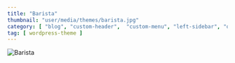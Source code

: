 ```yaml
---
title: "Barista"
thumbnail: "user/media/themes/barista.jpg"
category: [ "blog", "custom-header",  "custom-menu", "left-sidebar", "one-column", "right-sidebar", "sticky-post", "threaded-comments", "translation-ready" ]
tag: [ wordpress-theme ]
---
```

![Barista](https://getbenonit.com/user/media/themes/barista.jpg)